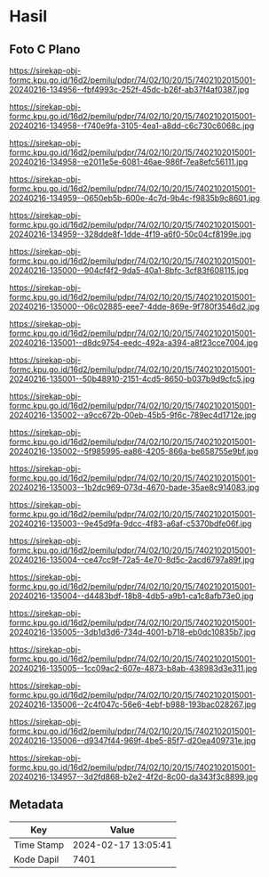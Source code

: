 # Hasil

## Foto C Plano

https://sirekap-obj-formc.kpu.go.id/16d2/pemilu/pdpr/74/02/10/20/15/7402102015001-20240216-134956--fbf4993c-252f-45dc-b26f-ab37f4af0387.jpg

https://sirekap-obj-formc.kpu.go.id/16d2/pemilu/pdpr/74/02/10/20/15/7402102015001-20240216-134958--f740e9fa-3105-4ea1-a8dd-c6c730c6068c.jpg

https://sirekap-obj-formc.kpu.go.id/16d2/pemilu/pdpr/74/02/10/20/15/7402102015001-20240216-134958--e2011e5e-6081-46ae-986f-7ea8efc56111.jpg

https://sirekap-obj-formc.kpu.go.id/16d2/pemilu/pdpr/74/02/10/20/15/7402102015001-20240216-134959--0650eb5b-600e-4c7d-9b4c-f9835b9c8601.jpg

https://sirekap-obj-formc.kpu.go.id/16d2/pemilu/pdpr/74/02/10/20/15/7402102015001-20240216-134959--328dde8f-1dde-4f19-a6f0-50c04cf8199e.jpg

https://sirekap-obj-formc.kpu.go.id/16d2/pemilu/pdpr/74/02/10/20/15/7402102015001-20240216-135000--904cf4f2-9da5-40a1-8bfc-3cf83f608115.jpg

https://sirekap-obj-formc.kpu.go.id/16d2/pemilu/pdpr/74/02/10/20/15/7402102015001-20240216-135000--06c02885-eee7-4dde-869e-9f780f3546d2.jpg

https://sirekap-obj-formc.kpu.go.id/16d2/pemilu/pdpr/74/02/10/20/15/7402102015001-20240216-135001--d8dc9754-eedc-492a-a394-a8f23cce7004.jpg

https://sirekap-obj-formc.kpu.go.id/16d2/pemilu/pdpr/74/02/10/20/15/7402102015001-20240216-135001--50b48910-2151-4cd5-8650-b037b9d9cfc5.jpg

https://sirekap-obj-formc.kpu.go.id/16d2/pemilu/pdpr/74/02/10/20/15/7402102015001-20240216-135002--a9cc672b-00eb-45b5-9f6c-789ec4d1712e.jpg

https://sirekap-obj-formc.kpu.go.id/16d2/pemilu/pdpr/74/02/10/20/15/7402102015001-20240216-135002--5f985995-ea86-4205-866a-be658755e9bf.jpg

https://sirekap-obj-formc.kpu.go.id/16d2/pemilu/pdpr/74/02/10/20/15/7402102015001-20240216-135003--1b2dc969-073d-4670-bade-35ae8c914083.jpg

https://sirekap-obj-formc.kpu.go.id/16d2/pemilu/pdpr/74/02/10/20/15/7402102015001-20240216-135003--9e45d9fa-9dcc-4f83-a6af-c5370bdfe06f.jpg

https://sirekap-obj-formc.kpu.go.id/16d2/pemilu/pdpr/74/02/10/20/15/7402102015001-20240216-135004--ce47cc9f-72a5-4e70-8d5c-2acd6797a89f.jpg

https://sirekap-obj-formc.kpu.go.id/16d2/pemilu/pdpr/74/02/10/20/15/7402102015001-20240216-135004--d4483bdf-18b8-4db5-a9b1-ca1c8afb73e0.jpg

https://sirekap-obj-formc.kpu.go.id/16d2/pemilu/pdpr/74/02/10/20/15/7402102015001-20240216-135005--3db1d3d6-734d-4001-b718-eb0dc10835b7.jpg

https://sirekap-obj-formc.kpu.go.id/16d2/pemilu/pdpr/74/02/10/20/15/7402102015001-20240216-135005--1cc09ac2-607e-4873-b8ab-438983d3e311.jpg

https://sirekap-obj-formc.kpu.go.id/16d2/pemilu/pdpr/74/02/10/20/15/7402102015001-20240216-135006--2c4f047c-56e6-4ebf-b988-193bac028267.jpg

https://sirekap-obj-formc.kpu.go.id/16d2/pemilu/pdpr/74/02/10/20/15/7402102015001-20240216-135006--d9347f44-969f-4be5-85f7-d20ea409731e.jpg

https://sirekap-obj-formc.kpu.go.id/16d2/pemilu/pdpr/74/02/10/20/15/7402102015001-20240216-134957--3d2fd868-b2e2-4f2d-8c00-da343f3c8899.jpg


## Metadata

| Key        | Value               |
| ---------- | ------------------- |
| Time Stamp | 2024-02-17 13:05:41 |
| Kode Dapil | 7401                |



